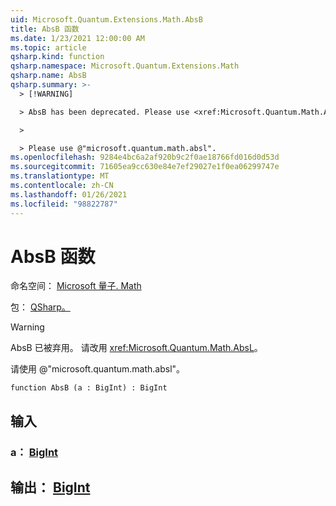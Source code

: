 ```yaml
---
uid: Microsoft.Quantum.Extensions.Math.AbsB
title: AbsB 函数
ms.date: 1/23/2021 12:00:00 AM
ms.topic: article
qsharp.kind: function
qsharp.namespace: Microsoft.Quantum.Extensions.Math
qsharp.name: AbsB
qsharp.summary: >-
  > [!WARNING]

  > AbsB has been deprecated. Please use <xref:Microsoft.Quantum.Math.AbsL> instead.

  >

  > Please use @"microsoft.quantum.math.absl".
ms.openlocfilehash: 9284e4bc6a2af920b9c2f0ae18766fd016d0d53d
ms.sourcegitcommit: 71605ea9cc630e84e7ef29027e1f0ea06299747e
ms.translationtype: MT
ms.contentlocale: zh-CN
ms.lasthandoff: 01/26/2021
ms.locfileid: "98822787"
---
```

# <a name="absb-function"></a>AbsB 函数

命名空间： [Microsoft 量子. Math](xref:Microsoft.Quantum.Extensions.Math)

包： [QSharp。](https://nuget.org/packages/Microsoft.Quantum.QSharp.Core)


> [!WARNING]
> AbsB 已被弃用。 请改用 <xref:Microsoft.Quantum.Math.AbsL>。
>
> 请使用 @"microsoft.quantum.math.absl"。



```qsharp
function AbsB (a : BigInt) : BigInt
```


## <a name="input"></a>输入

### <a name="a--bigint"></a>a： [BigInt](xref:microsoft.quantum.lang-ref.bigint)





## <a name="output--bigint"></a>输出： [BigInt](xref:microsoft.quantum.lang-ref.bigint)

